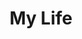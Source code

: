---
layout: list
title: My Life
slug: my_life
menu: true
submenu: false
order: 3
description: >
  나의 학교 생활 및 일상 생활을 올리는 곳
---